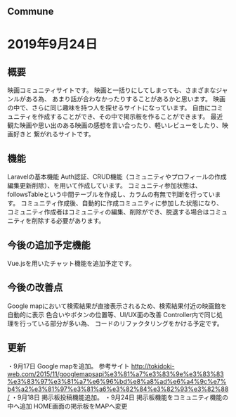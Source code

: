 
## Commune
2019年9月24日
====

## 概要
映画コミュニティサイトです。
映画と一括りにしてしまっても、さまざまなジャンルがある為、
あまり話が合わなかったりすることがあるかと思います。
映画の中で、さらに同じ趣味を持つ人を探せるサイトになっています。
自由にコミュニティを作成することができ、その中で掲示板を作ることができます。
最近観た映画や思い出のある映画の感想を言い合ったり、軽いレビューをしたり、映画好きと
繋がれるサイトです。

## 機能
Laravelの基本機能
Auth認証、CRUD機能（コミュニティやプロフィールの作成編集更新削除）、を用いて作成しています。
コミュニティ参加状態は、followsTableという中間テーブルを作成し、カラムの有無で判断を行っています。
コミュニティ作成後、自動的に作成コミュニティに参加した状態になり、
コミュニティ作成者はコミュニティの編集、削除ができ、脱退する場合はコミュニティを削除する必要があります。


## 今後の追加予定機能
Vue.jsを用いたチャット機能を追加予定です。

## 今後の改善点
Google mapにおいて検索結果が直接表示されるため、検索結果付近の映画館を自動的に表示
色合いやボタンの位置等、UI/UX面の改善
Controller内で同じ処理を行っている部分が多い為、
コードのリファクタリングをかける予定です。

## 更新
・9月17日
Google mapを追加。
参考サイト
http://tokidoki-web.com/2015/11/googlemapsapi%e3%81%a7%e3%83%9e%e3%83%83%e3%83%97%e3%81%a7%e6%96%bd%e8%a8%ad%e6%a4%9c%e7%b4%a2%e3%81%97%e3%81%a6%e3%82%84%e3%82%93%e3%82%88/
・9月18日
掲示板投稿機能追加。
・9月24日
掲示板機能をコミュニティ機能の中へ追加
HOME画面の掲示板をMAPへ変更